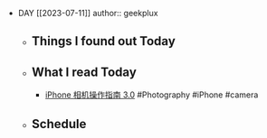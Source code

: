 - DAY [[2023-07-11]]
  author:: geekplux
	- ## Things I found out Today
	- ## What I read Today
		- [iPhone 相机操作指南 3.0](https://weibo.com/ttarticle/p/show?id=2309404491180896288936&mark_id=999_reallog_mark_ad:999%7CWeiboADNatural) #Photography #iPhone #camera
	- ## Schedule